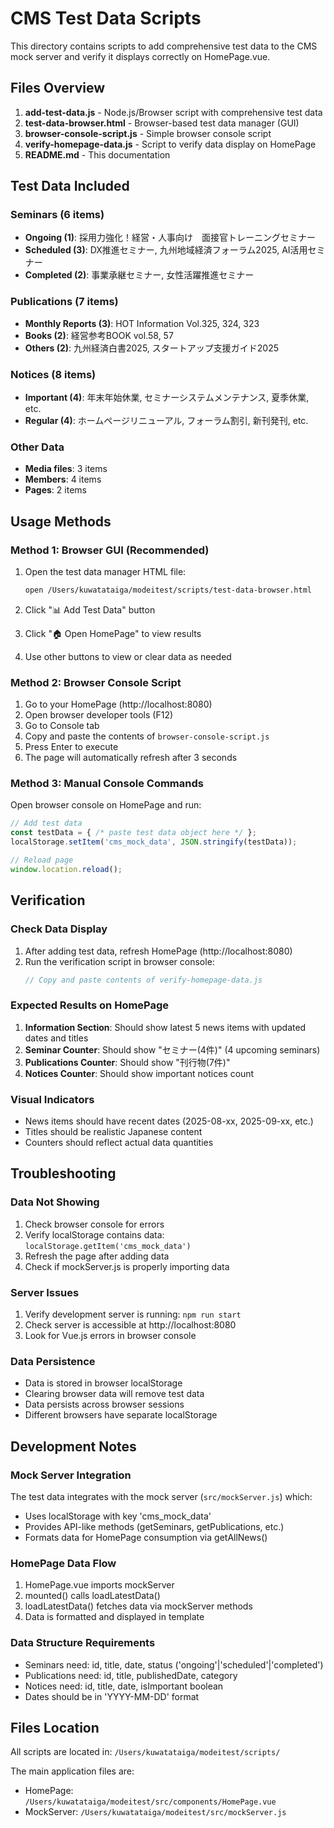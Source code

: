 # CMS Test Data Scripts

This directory contains scripts to add comprehensive test data to the CMS mock server and verify it displays correctly on HomePage.vue.

## Files Overview

1. **add-test-data.js** - Node.js/Browser script with comprehensive test data
2. **test-data-browser.html** - Browser-based test data manager (GUI)
3. **browser-console-script.js** - Simple browser console script
4. **verify-homepage-data.js** - Script to verify data display on HomePage
5. **README.md** - This documentation

## Test Data Included

### Seminars (6 items)
- **Ongoing (1)**: 採用力強化！経営・人事向け　面接官トレーニングセミナー
- **Scheduled (3)**: DX推進セミナー, 九州地域経済フォーラム2025, AI活用セミナー
- **Completed (2)**: 事業承継セミナー, 女性活躍推進セミナー

### Publications (7 items)
- **Monthly Reports (3)**: HOT Information Vol.325, 324, 323
- **Books (2)**: 経営参考BOOK vol.58, 57
- **Others (2)**: 九州経済白書2025, スタートアップ支援ガイド2025

### Notices (8 items)
- **Important (4)**: 年末年始休業, セミナーシステムメンテナンス, 夏季休業, etc.
- **Regular (4)**: ホームページリニューアル, フォーラム割引, 新刊発刊, etc.

### Other Data
- **Media files**: 3 items
- **Members**: 4 items  
- **Pages**: 2 items

## Usage Methods

### Method 1: Browser GUI (Recommended)

1. Open the test data manager HTML file:
   ```bash
   open /Users/kuwatataiga/modeitest/scripts/test-data-browser.html
   ```

2. Click "📊 Add Test Data" button
3. Click "🏠 Open HomePage" to view results
4. Use other buttons to view or clear data as needed

### Method 2: Browser Console Script

1. Go to your HomePage (http://localhost:8080)
2. Open browser developer tools (F12)
3. Go to Console tab
4. Copy and paste the contents of `browser-console-script.js`
5. Press Enter to execute
6. The page will automatically refresh after 3 seconds

### Method 3: Manual Console Commands

Open browser console on HomePage and run:

```javascript
// Add test data
const testData = { /* paste test data object here */ };
localStorage.setItem('cms_mock_data', JSON.stringify(testData));

// Reload page
window.location.reload();
```

## Verification

### Check Data Display

1. After adding test data, refresh HomePage (http://localhost:8080)
2. Run the verification script in browser console:
   ```javascript
   // Copy and paste contents of verify-homepage-data.js
   ```

### Expected Results on HomePage

1. **Information Section**: Should show latest 5 news items with updated dates and titles
2. **Seminar Counter**: Should show "セミナー(4件)" (4 upcoming seminars)
3. **Publications Counter**: Should show "刊行物(7件)"
4. **Notices Counter**: Should show important notices count

### Visual Indicators

- News items should have recent dates (2025-08-xx, 2025-09-xx, etc.)
- Titles should be realistic Japanese content
- Counters should reflect actual data quantities

## Troubleshooting

### Data Not Showing
1. Check browser console for errors
2. Verify localStorage contains data: `localStorage.getItem('cms_mock_data')`
3. Refresh the page after adding data
4. Check if mockServer.js is properly importing data

### Server Issues
1. Verify development server is running: `npm run start`
2. Check server is accessible at http://localhost:8080
3. Look for Vue.js errors in browser console

### Data Persistence
- Data is stored in browser localStorage
- Clearing browser data will remove test data
- Data persists across browser sessions
- Different browsers have separate localStorage

## Development Notes

### Mock Server Integration
The test data integrates with the mock server (`src/mockServer.js`) which:
- Uses localStorage with key 'cms_mock_data'
- Provides API-like methods (getSeminars, getPublications, etc.)
- Formats data for HomePage consumption via getAllNews()

### HomePage Data Flow
1. HomePage.vue imports mockServer
2. mounted() calls loadLatestData()
3. loadLatestData() fetches data via mockServer methods
4. Data is formatted and displayed in template

### Data Structure Requirements
- Seminars need: id, title, date, status ('ongoing'|'scheduled'|'completed')
- Publications need: id, title, publishedDate, category
- Notices need: id, title, date, isImportant boolean
- Dates should be in 'YYYY-MM-DD' format

## Files Location

All scripts are located in: `/Users/kuwatataiga/modeitest/scripts/`

The main application files are:
- HomePage: `/Users/kuwatataiga/modeitest/src/components/HomePage.vue`
- MockServer: `/Users/kuwatataiga/modeitest/src/mockServer.js`